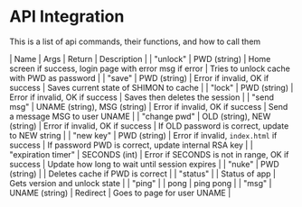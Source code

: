 # API Integration

This is a list of api commands, their functions, and how to call them

| Name | Args | Return | Description |
| "unlock" | PWD (string) | Home screen if success, login page with error msg if error | Tries to unlock cache with PWD as password |
| "save" | PWD (string) | Error if invalid, OK if success | Saves current state of SHIMON to cache |
| "lock" | PWD (string) | Error if invalid, OK if success | Saves then deletes the session |
| "send msg" | UNAME (string), MSG (string) | Error if invalid, OK if success | Send a message MSG to user UNAME |
| "change pwd" | OLD (string), NEW (string) | Error if invalid, OK if success | If OLD password is correct, update to NEW string |
| "new key" | PWD (string) | Error if invalid, `index.html` if success | If password PWD is correct, update internal RSA key |
| "expiration timer" | SECONDS (int) | Error if SECONDS is not in range, OK if success | Update how long to wait until session expires |
| "nuke" | PWD (string) |  | Deletes cache if PWD is correct |
| "status" | | Status of app | Gets version and unlock state |
| "ping" | | pong | ping pong |
| "msg" | UNAME (string) | Redirect | Goes to page for user UNAME |
